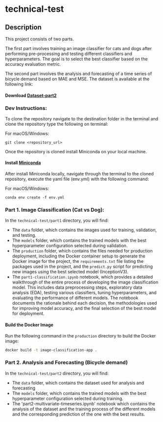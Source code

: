 # technical-test

## Description
This project consists of two parts. 

The first part involves training an image classifier for cats and dogs after performing pre-processing and testing different classifiers and hyperparameters. The goal is to select the best classifier based on the accuracy evaluation metric.

The second part involves the analysis and forecasting of a time series of bicycle demand based on MAE and MSE. The dataset is available at the following link:

#### **Download [Dataset-part2](https://www.kaggle.com/competitions/bike-sharing-demand/data)**

### Dev Instructions:
To clone the repository navigate to the destination folder in the terminal and clone the repository type the following on terminal:

For macOS/Windows:

```
git clone <repository_url>
```

Once the repository is cloned install Miniconda on your local machine.

#### **Install [Miniconda](https://docs.anaconda.com/free/miniconda/index.html)**

After install Miniconda locally, navigate through the terminal to the cloned repository, execute the yaml file (env.yml) with the following command:

For macOS/Windows:

```
conda env create -f env.yml
```

### Part 1. Image Classification (Cat vs Dog):

In the `technical-test/part1` directory, you will find:
- The `data` folder, which contains the images used for training, validation, and testing.
- The `models` folder, which contains the trained models with the best hyperparameter configuration selected during validation.
- The `production` folder, which contains the files needed for production deployment, including the Docker container setup to generate the Docker image for the project, the `requirements.txt` file listing the packages used in the project, and the `predict.py` script for predicting new images using the best selected model (InceptionV3).
- The `part1-classification.ipynb` notebook, which provides a detailed walkthrough of the entire process of developing the image classification model. This includes data preprocessing steps, exploratory data analysis (EDA), testing various classifiers, tuning hyperparameters, and evaluating the performance of different models. The notebook documents the rationale behind each decision, the methodologies used for improving model accuracy, and the final selection of the best model for deployment.

#### Build the Docker Image

Run the following command in the `production` directory to build the Docker image:
```bash
docker build -t image-classification-app .
```

### Part 2. Analysis and Forecasting (Bicycle demand)

In the `technical-test/part2` directory, you will find:
- The `data` folder, which contains the dataset used for analysis and forecasting
- The `models` folder, which contains the trained models with the best hyperparameter configuration selected during training.
- The 'part2-multivariate-timeseries.ipynb' notebook which contains the analysis of the dataset and the training process of the different models and the corresponding prediction of the one with the best results.